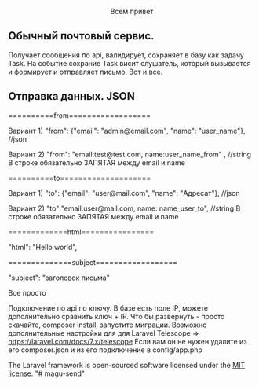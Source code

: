 <p align="center">Всем привет</p>

## Обычный почтовый сервис.

<p>Получает сообщения по api, валидирует, сохраняет в базу как задачу Task.
На событие сохрание Task висит слушатель, который вызывается и формирует и отправляет письмо. Вот и все.</p>

## Отправка данных. JSON

==========from==================

<p>Вариант 1) "from": {"email": "admin@email.com", "name": "user_name"}, //json</p>
Вариант 2) "from": "email:test@test.com, name:user_name_from" , //string  В строке обязательно ЗАПЯТАЯ между email и name</p>

==========to====================
<p>Вариант 1)   "to": {"email": "user@mail.com", "name": "Адресат"}, //json<p>
<p>Вариант 2) "to":"email:user@mail.com, name: name_user_to", //string  В строке обязательно ЗАПЯТАЯ между email и name</p>

=============html================
<p>"html": "Hello world",</p>

==============subject==================
<p>"subject": "заголовок  письма" </p>


<p>Все просто</p>

Подключение по api по ключу. В базе есть поле IP, можете дополнительно сравнить ключ + IP.
Что бы развернуть - просто скачайте, composer install, запустите миграции. Возможно дополнительные настройки для
для Laravel Telescope => https://laravel.com/docs/7.x/telescope Если вам он не нужен удалите из его composer.json и из его подключение в config/app.php

The Laravel framework is open-sourced software licensed under the [MIT license](https://opensource.org/licenses/MIT).
"# magu-send" 
